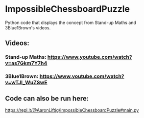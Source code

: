 # ImpossibleChessboardPuzzle
Python code that displays the concept from Stand-up Maths and 3Blue1Brown's videos.

## Videos:
### Stand-up Maths: https://www.youtube.com/watch?v=as7Gkm7Y7h4
### 3Blue1Brown: https://www.youtube.com/watch?v=wTJI_WuZSwE

## Code can also be run here:
https://repl.it/@AaronLiftig/ImpossibleChessboardPuzzle#main.py
